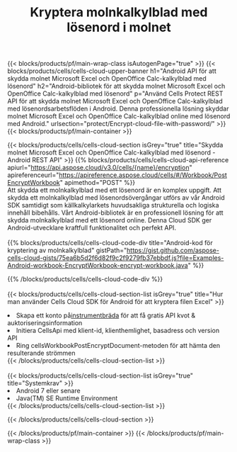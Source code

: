﻿---
title:  Kryptera molnkalkylblad med lösenord i molnet
description: "Cloud API:er och SDK:er för att skydda Microsoft Excel & OpenOffice Calc. Kryptera molnkalkylblad med lösenord med Cells Cloud API. SDK stöder olika utvecklingsspråk. De inkluderar Android, C#, Go, Java, NodeJS, Perl, PHP, Python, Ruby och swift."
---
{{< blocks/products/pf/main-wrap-class isAutogenPage="true" >}}
{{< blocks/products/cells/cells-cloud-upper-banner h1="Android API för att skydda molnet Microsoft Excel och OpenOffice Calc-kalkylblad med lösenord" h2="Android-bibliotek för att skydda molnet Microsoft Excel och OpenOffice Calc-kalkylblad med lösenord" p="Använd Cells Protect REST API för att skydda molnet Microsoft Excel och OpenOffice Calc-kalkylblad med lösenordsarbetsflöden i Android. Denna professionella lösning skyddar molnet Microsoft Excel och OpenOffice Calc-kalkylblad online med lösenord med Android." urlsection="protect/Encrypt-cloud-file-with-password/" >}}
{{< blocks/products/pf/main-container >}}

{{< blocks/products/cells/cells-cloud-section isGrey="true" title="Skydda molnet Microsoft Excel och OpenOffice Calc-kalkylblad med lösenord - Android REST API" >}}
{{% blocks/products/cells/cells-cloud-api-reference apiurl="https://api.aspose.cloud/v3.0/cells/{name}/encryption" apireferenceurl="https://apireference.aspose.cloud/cells/#/Workbook/PostEncryptWorkbook" apimethod="POST" %}}
<br/>
Att skydda ett molnkalkylblad med ett lösenord är en komplex uppgift. Att skydda ett molnkalkylblad med lösenordsövergångar utförs av vår Android SDK samtidigt som källkalkylarkets huvudsakliga strukturella och logiska innehåll bibehålls. Vårt Android-bibliotek är en professionell lösning för att skydda molnkalkylblad med ett lösenord online. Denna Cloud SDK ger Android-utvecklare kraftfull funktionalitet och perfekt API.
<br/>
<br/>
{{% blocks/products/cells/cells-cloud-code-div title="Android-kod för kryptering av molnkalkylblad" gistPath="https://gist.github.com/aspose-cells-cloud-gists/75ea6b5d2f6d82f9c2f9279fb37ebbdf.js?file=Examples-Android-workbook-EncryptWorkbook-encrypt-workbook.java" %}}
  
{{% /blocks/products/cells/cells-cloud-code-div %}}
<br/>
<br/>
{{< blocks/products/cells/cells-cloud-section-list isGrey="true" title="Hur man använder Cells Cloud SDK för Android för att kryptera filen Excel" >}}
<li> Skapa ett konto på<a href="https://dashboard.aspose.cloud/">instrumentbräda</a> för att få gratis API kvot & auktoriseringsinformation</li>
<li>Initiera CellsApi med klient-id, klienthemlighet, basadress och version API</li>
<li>Ring cellsWorkbookPostEncryptDocument-metoden för att hämta den resulterande strömmen</li>
{{< /blocks/products/cells/cells-cloud-section-list >}}
<br/>
<br/>
{{< blocks/products/cells/cells-cloud-section-list isGrey="true" title="Systemkrav" >}}
<li>Android 7 eller senare</li>
<li>Java(TM) SE Runtime Environment</li>
{{< /blocks/products/cells/cells-cloud-section-list >}}

{{< /blocks/products/cells/cells-cloud-section >}}

{{< /blocks/products/pf/main-container >}}
{{< /blocks/products/pf/main-wrap-class >}}

